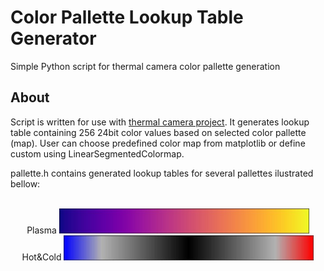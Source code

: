 # Color Pallette Lookup Table Generator
 Simple Python script for thermal camera color pallette generation 
## About
Script is written for use with [thermal camera project](https://github.com/OptoLAB/MLX90640-Thermal-Camera-STM32-STemWin). It generates lookup table containing 256 24bit color values based on selected color pallette (map). User can choose predefined color map from matplotlib or define custom using LinearSegmentedColormap.   

pallette.h contains generated lookup tables for several pallettes ilustrated bellow:

<p align="center"> <span class="tab"></span>
 <br> Plasma <span class="tab"></span> <img src="https://github.com/OptoLAB/Color-Pallette-Lookup-Table-Generator/blob/main/demo/img/plasma.jpg" width="400"/>
 <br> Hot&Cold <span class="tab"></span> <img src="https://github.com/OptoLAB/Color-Pallette-Lookup-Table-Generator/blob/main/demo/img/Hot%26Cold.jpg" width="400"/>
</p>
